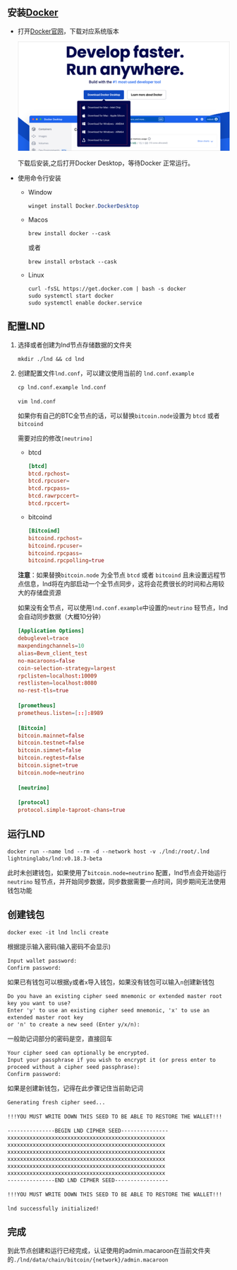 ## 安装[Docker](https://www.docker.com/)

- 打开[Docker官网](https://www.docker.com/)，下载对应系统版本

  ![image-20241128wGu4uZRu@2x](../assets/images/image-20241128wGu4uZRu@2x.png)

  下载后安装,之后打开Docker Desktop，等待Docker 正常运行。

- 使用命令行安装

  - Window

    ```powershell
    winget install Docker.DockerDesktop
    ```

  - Macos

    ```shell
    brew install docker --cask
    ```

    或者

    ```shell
    brew install orbstack --cask
    ```

    

  - Linux

    ```shell
    curl -fsSL https://get.docker.com | bash -s docker
    sudo systemctl start docker
    sudo systemctl enable docker.service
    ```


## 配置LND

1. 选择或者创建为lnd节点存储数据的文件夹

   ```shell
   mkdir ./lnd && cd lnd
   ```

   

2. 创建配置文件`lnd.conf`，可以建议使用当前的 `lnd.conf.example`

    ```shell
    cp lnd.conf.example lnd.conf
    
    vim lnd.conf
    ```

    如果你有自己的BTC全节点的话，可以替换`bitcoin.node`设置为 `btcd` 或者 `bitcoind`

    需要对应的修改`[neutrino]` 

    - btcd

      ```toml
      [btcd]
      btcd.rpchost=
      btcd.rpcuser=
      btcd.rpcpass=
      btcd.rawrpccert=
      btcd.rpccert=
      ```

      

    - bitcoind

      ``` toml
      [Bitcoind]
      bitcoind.rpchost=
      bitcoind.rpcuser=
      bitcoind.rpcpass=
      bitcoind.rpcpolling=true
      ```

    **注意**：如果替换`bitcoin.node` 为全节点 `btcd` 或者 `bitcoind` 且未设置远程节点信息，lnd将在内部启动一个全节点同步，这将会花费很长的时间和占用较大的存储盘资源

    

    如果没有全节点，可以使用`lnd.conf.example`中设置的`neutrino` 轻节点，lnd会自动同步数据（大概10分钟）

    ```toml
    [Application Options]
    debuglevel=trace
    maxpendingchannels=10
    alias=Bevm_client_test
    no-macaroons=false
    coin-selection-strategy=largest
    rpclisten=localhost:10009
    restlisten=localhost:8080
    no-rest-tls=true
    
    [prometheus]
    prometheus.listen=[::]:8989
    
    [Bitcoin]
    bitcoin.mainnet=false
    bitcoin.testnet=false
    bitcoin.simnet=false
    bitcoin.regtest=false
    bitcoin.signet=true
    bitcoin.node=neutrino
    
    [neutrino]
    
    [protocol]
    protocol.simple-taproot-chans=true
    ```

## 运行LND

```shell
docker run --name lnd --rm -d --network host -v ./lnd:/root/.lnd lightninglabs/lnd:v0.18.3-beta
```

此时未创建钱包，如果使用了`bitcoin.node=neutrino` 配置，lnd节点会开始运行`neutrino` 轻节点，并开始同步数据，同步数据需要一点时间，同步期间无法使用钱包功能

## 创建钱包

```shell
docker exec -it lnd lncli create
```

根据提示输入密码(输入密码不会显示)

```shell
Input wallet password:
Confirm password:
```

如果已有钱包可以根据`y`或者`x`导入钱包，如果没有钱包可以输入`n`创建新钱包

``` shell
Do you have an existing cipher seed mnemonic or extended master root key you want to use?
Enter 'y' to use an existing cipher seed mnemonic, 'x' to use an extended master root key
or 'n' to create a new seed (Enter y/x/n):
```

一般助记词部分的密码是空，直接回车

```shell
Your cipher seed can optionally be encrypted.
Input your passphrase if you wish to encrypt it (or press enter to proceed without a cipher seed passphrase):
Confirm password:
```

如果是创建新钱包，记得在此步骤记住当前助记词

```shell
Generating fresh cipher seed...

!!!YOU MUST WRITE DOWN THIS SEED TO BE ABLE TO RESTORE THE WALLET!!!

---------------BEGIN LND CIPHER SEED---------------
xxxxxxxxxxxxxxxxxxxxxxxxxxxxxxxxxxxxxxxxxxxxxxxxxx
xxxxxxxxxxxxxxxxxxxxxxxxxxxxxxxxxxxxxxxxxxxxxxxxxx
xxxxxxxxxxxxxxxxxxxxxxxxxxxxxxxxxxxxxxxxxxxxxxxxxx
xxxxxxxxxxxxxxxxxxxxxxxxxxxxxxxxxxxxxxxxxxxxxxxxxx
xxxxxxxxxxxxxxxxxxxxxxxxxxxxxxxxxxxxxxxxxxxxxxxxxx
xxxxxxxxxxxxxxxxxxxxxxxxxxxxxxxxxxxxxxxxxxxxxxxxxx
---------------END LND CIPHER SEED-----------------

!!!YOU MUST WRITE DOWN THIS SEED TO BE ABLE TO RESTORE THE WALLET!!!

lnd successfully initialized!
```



## 完成

到此节点创建和运行已经完成，认证使用的admin.macaroon在当前文件夹的`./lnd/data/chain/bitcoin/{network}/admin.macaroon`